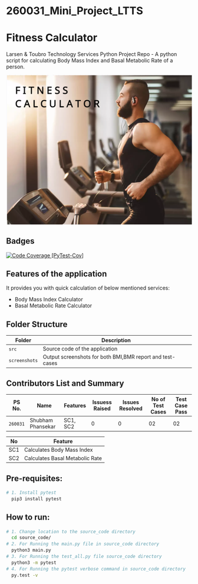# 260031_Mini_Project_LTTS
# Fitness Calculator
Larsen & Toubro Technology Services Python Project Repo - A python script for calculating Body Mass Index and Basal Metabolic Rate of a person.

![Banner](https://github.com/shubh-77/260031_Mini_Project_LTTS/blob/main/fit_img.png)

## Badges
[![Code Coverage [PyTest-Cov]](https://github.com/shubh-77/260031_Mini_Project_LTTS/actions/workflows/code-coverage-term.yml/badge.svg)](https://github.com/shubh-77/260031_Mini_Project_LTTS/actions/workflows/code-coverage-term.yml)









## Features of the application
It provides you with quick calculation of below mentioned services:

* Body Mass Index Calculator
* Basal Metabolic Rate Calculator








## Folder Structure
Folder             | Description
-------------------| -----------------------------------------
`src`              | Source code of the application
`screenshots`      | Output screenshots for both BMI,BMR report and test-cases










## Contributors List and Summary
PS No. |  Name   |    Features    | Issuess Raised |Issues Resolved|No of Test Cases|Test Case Pass
---------|-------------|----------------|----------------|---------------|-------------|--------------
`260031` | Shubham Phansekar  | SC1, SC2| 0   | 0  | 02   | 02    

| No |Feature  |
|--|--|
| SC1 |Calculates Body Mass Index |
| SC2 |Calculates Basal Metabolic Rate |



<!-- ## Challenges Faced and How Was It Overcome
| No. | Challenge | Solution
|-----|-----------|--------
|1. | There is no such mutli scheme Maturity-calculator right now in the market | Implemented successfully with the help of functions
|2. | For Term and Recurring deposit various rate schemes can be applied, which thus result into maturity amount which is always not available in the current market.| Implemented successfully with the help of storage space of c variables. |
| 3. | Make file not working even after following all steps  | Added make to environment variables  | -->

## Pre-requisites:
```sh
# 1. Install pytest
  pip3 install pytest

```    

## How to run:
```sh
# 1. Change location to the source_code directory  
  cd source_code/
# 2. For Running the main.py file in source_code directory
  python3 main.py
# 3. For Running the test_all.py file source_code directory
  python3 -m pytest
# 4. For Running the pytest verbose command in source_code directory
  py.test -v  
```    
   


